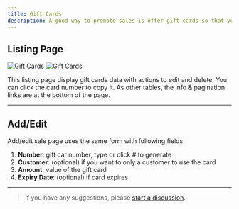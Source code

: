 ```yaml
---
title: Gift Cards
description: A good way to promote sales is offer gift cards so that your customer can pass this to their family and friends and you get new customers.
---
```


## Listing Page

![Gift Cards](/images/light/gift-cards.png 'Gift Cards')
![Gift Cards](/images/dark/gift-cards.png 'Gift Cards')

This listing page display gift cards data with actions to edit and delete. You can click the card number to copy it. As other tables, the info & pagination links are at the bottom of the page.

---

## Add/Edit

Add/edit sale page uses the same form with following fields

1. **Number**: gift car number, type or click # to generate
2. **Customer**: (optional) if you want to only a customer to use the card
3. **Amount**: value of the gift card
4. **Expiry Date**: (optional) if card expires

---

> If you have any suggestions, please [start a discussion](https://halabyte.com/contact).
